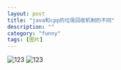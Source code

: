 ```yaml
---
layout: post
title: "java和cpp的垃圾回收机制的不同"
description: ""
category: "funny"
tags: [图片]
---
```

![123](/assets/images/java.gif)
![123](/assets/images/c++.gif)
